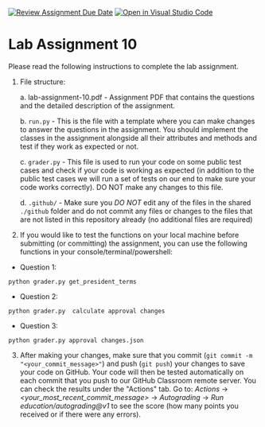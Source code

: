 [![Review Assignment Due Date](https://classroom.github.com/assets/deadline-readme-button-22041afd0340ce965d47ae6ef1cefeee28c7c493a6346c4f15d667ab976d596c.svg)](https://classroom.github.com/a/AsvyfgcC)
[![Open in Visual Studio Code](https://classroom.github.com/assets/open-in-vscode-2e0aaae1b6195c2367325f4f02e2d04e9abb55f0b24a779b69b11b9e10269abc.svg)](https://classroom.github.com/online_ide?assignment_repo_id=16809082&assignment_repo_type=AssignmentRepo)
# Lab Assignment 10

Please read the following instructions to complete the lab assignment.  

1. File structure:

    a. lab-assignment-10.pdf - Assignment PDF that contains the questions and the detailed description of the assignment.

    b. `run.py` - This is the file with a template where you can make changes to answer the questions in the assignment. You should implement the classes in the assignment alongside all their attributes and methods and test if they work as expected or not.

    c. `grader.py` - This file is used to run your code on some public test cases and check if your code is working as expected (in addition to the public test cases we will run a set of tests on our end to make sure your code works correctly). DO NOT make any changes to this file.

    d. `.github/` - Make sure you _DO NOT_ edit any of the files in the shared `./github` folder and do not commit any files or changes to the files that are not listed in this repository already (no additional files are required)

2. If you would like to test the functions on your local machine before submitting (or committing) the assignment, you can use the following functions in your console/terminal/powershell:  

- Question 1:
```console
python grader.py get_president_terms
```  



- Question 2:
```console
python grader.py  calculate approval changes
```

- Question 3:
```console
python grader.py approval changes.json
```
 

3. After making your changes, make sure that you commit (`git commit -m "<your_commit_message>"`) and push (`git push`) your changes to save your code on GitHub. Your code will then be tested automatically on each commit that you push to our GitHub Classroom remote server. You can check the results under the "Actions" tab. Go to: _Actions_ -> _<your_most_recent_commit_message>_ -> _Autograding_ -> _Run education/autograding@v1_ to see the score (how many points you received or if there were any errors).
